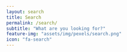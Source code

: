 ```yaml
---
layout: search
title: Search
permalink: /search/
subtitle: "What are you looking for?"
feature-img: "assets/img/pexels/search.png"
icon: "fa-search"
---
```

